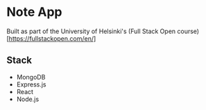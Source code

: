# Note App

Built as part of the University of Helsinki's (Full Stack Open course)[https://fullstackopen.com/en/]

## Stack

- MongoDB
- Express.js
- React
- Node.js
